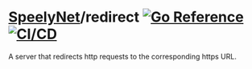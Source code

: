 # [SpeelyNet](https://github.com/speelynet)/redirect [![Go Reference](https://pkg.go.dev/badge/github.com/speelynet/redirect.svg)](https://pkg.go.dev/github.com/speelynet/redirect) [![CI/CD](https://github.com/speelynet/redirect/actions/workflows/CICD.yml/badge.svg)](https://github.com/speelynet/redirect/actions/workflows/CICD.yml)

A server that redirects http requests to the corresponding https URL.
